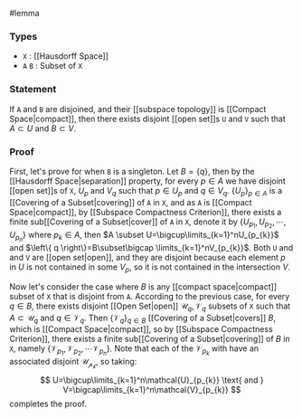 #lemma
### Types
- `X` : [[Hausdorff Space]]
- `A` `B` : Subset of `X`
### Statement
If `A` and `B` are disjoined, and their [[subspace topology]] is [[Compact Space|compact]], then there exists disjoint [[open set]]s `U` and `V` such that $A \subset U$ and $B \subset V$.
### Proof
First, let's prove for when `B` is a singleton. Let $B = \left\{ q \right\}$, then by the [[Hausdorff Space|separation]] property, for every $p \in A$ we have disjoint [[open set]]s of `X`, $U_{p}$ and $V_{q}$ such that $p\in U_{p}$ and $q \in V_{q}.$ $\left\{ U_{p} \right\}_{p\in A}$ is a [[Covering of a Subset|covering]] of `A` in `X`, and as `A` is [[Compact Space|compact]], by [[Subspace Compactness Criterion]], there exists a finite sub[[Covering of a Subset|cover]] of `A` in `X`, denote it by $\left\{ U_{p_{1}}, U_{p_{2}}, \cdots, U_{p_{n}}\right\}$ where $p_{k}\in A$, then $A \subset U=\bigcup\limits_{k=1}^nU_{p_{k}}$ and $\left\{ q \right\}=B\subset\bigcap \limits_{k=1}^nV_{p_{k}}$. Both `U` and and `V` are [[open set|open]], and they are disjoint because each element $p$ in $U$ is not contained in some $V_{p}$, so it is not contained in the intersection $V$.

Now let's consider the case where $B$ is any [[compact space|compact]] subset of `X` that is disjoint from `A`. According to the previous case, for every $q \in B$, there exists disjoint [[Open Set|open]] $\mathcal{U}_{q}, \mathcal{V}_{q}$ subsets of `X` such that $A\subset \mathcal{U}_{q}$ and $q \in \mathcal{V}_{q}$. Then $\left\{\mathcal{V}_{q}\right\}_{q\in B}$ [[Covering of a Subset|covers]] $B$, which is [[Compact Space|compact]], so by [[Subspace Compactness Criterion]], there exists a finite sub[[Covering of a Subset|covering]] of $B$ in `X`, namely $\left\{  \mathcal{V}_{p_{1}}, \mathcal{V}_{p_{2}}, \cdots\mathcal{V}_{p_{n}}\right\}$. Note that each of the $\mathcal{V}_{p_{k}}$ with have an associated disjoint $\mathcal{U_{p_{k}}}$, so taking:
$$
U=\bigcup\limits_{k=1}^n\mathcal{U}_{p_{k}} \text{  and  } V=\bigcap\limits_{k=1}^n\mathcal{V}_{p_{k}}
$$
completes the proof.